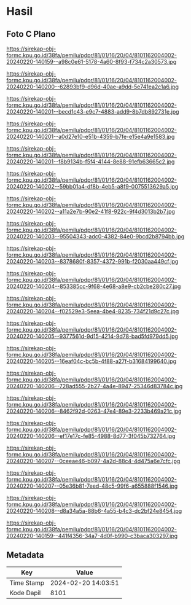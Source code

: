 # Hasil

## Foto C Plano

https://sirekap-obj-formc.kpu.go.id/38fa/pemilu/pdpr/81/01/16/20/04/8101162004002-20240220-140159--a98c0e61-5178-4a60-8f93-f734c2a30573.jpg

https://sirekap-obj-formc.kpu.go.id/38fa/pemilu/pdpr/81/01/16/20/04/8101162004002-20240220-140200--62893bf9-d96d-40ae-a9dd-5e741ea2c1a6.jpg

https://sirekap-obj-formc.kpu.go.id/38fa/pemilu/pdpr/81/01/16/20/04/8101162004002-20240220-140201--becd1c43-e9c7-4883-add9-8b7db892731e.jpg

https://sirekap-obj-formc.kpu.go.id/38fa/pemilu/pdpr/81/01/16/20/04/8101162004002-20240220-140201--a0d27e10-e51b-4359-b7fe-e15e4a9e1583.jpg

https://sirekap-obj-formc.kpu.go.id/38fa/pemilu/pdpr/81/01/16/20/04/8101162004002-20240220-140201--f8b9134b-f5f4-4144-8e88-91efb63665c2.jpg

https://sirekap-obj-formc.kpu.go.id/38fa/pemilu/pdpr/81/01/16/20/04/8101162004002-20240220-140202--59bb01a4-df8b-4eb5-a8f9-0075513629a5.jpg

https://sirekap-obj-formc.kpu.go.id/38fa/pemilu/pdpr/81/01/16/20/04/8101162004002-20240220-140202--a11a2e7b-90e2-41f8-922c-9f4d3013b2b7.jpg

https://sirekap-obj-formc.kpu.go.id/38fa/pemilu/pdpr/81/01/16/20/04/8101162004002-20240220-140203--95504343-adc0-4382-84e0-9bcd2b8794bb.jpg

https://sirekap-obj-formc.kpu.go.id/38fa/pemilu/pdpr/81/01/16/20/04/8101162004002-20240220-140203--8378680f-8357-4372-991b-f2030aa449cf.jpg

https://sirekap-obj-formc.kpu.go.id/38fa/pemilu/pdpr/81/01/16/20/04/8101162004002-20240220-140204--853385cc-9f68-4e68-a8e9-cb2cbe280c27.jpg

https://sirekap-obj-formc.kpu.go.id/38fa/pemilu/pdpr/81/01/16/20/04/8101162004002-20240220-140204--f02529e3-5eea-4be4-8235-734f21d9c27c.jpg

https://sirekap-obj-formc.kpu.go.id/38fa/pemilu/pdpr/81/01/16/20/04/8101162004002-20240220-140205--9377561d-9d15-4214-9d78-bad5fd979dd5.jpg

https://sirekap-obj-formc.kpu.go.id/38fa/pemilu/pdpr/81/01/16/20/04/8101162004002-20240220-140205--16eaf04c-bc5b-4f88-a27f-b31684199640.jpg

https://sirekap-obj-formc.kpu.go.id/38fa/pemilu/pdpr/81/01/16/20/04/8101162004002-20240220-140206--728ad555-2b27-4a4e-8947-25346d83784c.jpg

https://sirekap-obj-formc.kpu.go.id/38fa/pemilu/pdpr/81/01/16/20/04/8101162004002-20240220-140206--8462f92d-0263-47e4-89e3-2233b469a21c.jpg

https://sirekap-obj-formc.kpu.go.id/38fa/pemilu/pdpr/81/01/16/20/04/8101162004002-20240220-140206--ef17e17c-fe85-4988-8d77-3f045b732764.jpg

https://sirekap-obj-formc.kpu.go.id/38fa/pemilu/pdpr/81/01/16/20/04/8101162004002-20240220-140207--0ceeae46-b097-4a2d-88c4-4d475a6e7cfc.jpg

https://sirekap-obj-formc.kpu.go.id/38fa/pemilu/pdpr/81/01/16/20/04/8101162004002-20240220-140207--05e36b81-7eed-48c5-99f6-a655888f1546.jpg

https://sirekap-obj-formc.kpu.go.id/38fa/pemilu/pdpr/81/01/16/20/04/8101162004002-20240220-140208--d8a34a5a-88b6-4a55-b4c3-dc2bf24e8454.jpg

https://sirekap-obj-formc.kpu.go.id/38fa/pemilu/pdpr/81/01/16/20/04/8101162004002-20240220-140159--441f4356-34a7-4d0f-b990-c3baca303297.jpg


## Metadata

| Key        | Value               |
| ---------- | ------------------- |
| Time Stamp | 2024-02-20 14:03:51 |
| Kode Dapil | 8101                |



